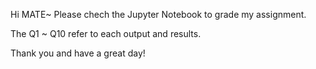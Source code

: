 Hi MATE~
Please chech the Jupyter Notebook to grade my assignment.

The Q1 ~ Q10 refer to each output and results.

Thank you and have a great day!

